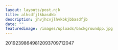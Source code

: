 ```yaml
---
layout: layouts/post.njk
title: alksdfjlkbasdkb
description: jhvjhcvjlhvkbkjbbasdfjb
date: ""
featuredimage: /images/uploads/backgroundpp.jpg
---
```

20192398649812093709712047